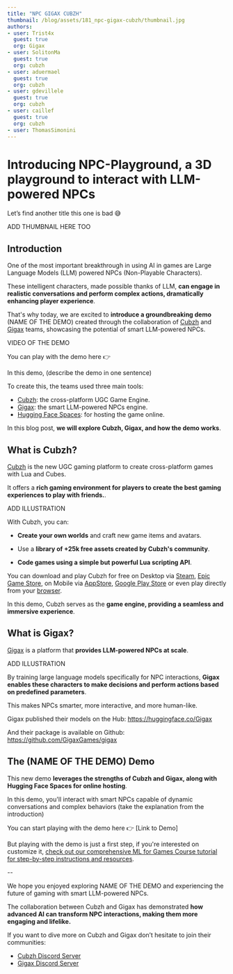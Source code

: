 ```yaml
---
title: "NPC GIGAX CUBZH" 
thumbnail: /blog/assets/181_npc-gigax-cubzh/thumbnail.jpg
authors:
- user: Trist4x
  guest: true
  org: Gigax
- user: SolitonMa
  guest: true
  org: cubzh
- user: aduermael
  guest: true
  org: cubzh
- user: gdevillele
  guest: true
  org: cubzh
- user: caillef
  guest: true
  org: cubzh
- user: ThomasSimonini
---
```


# Introducing NPC-Playground, a 3D playground to interact with LLM-powered NPCs

Let’s find another title this one is bad 😅

ADD THUMBNAIL HERE TOO

## Introduction

One of the most important breakthrough in using AI in games are Large Language Models (LLM) powered NPCs (Non-Playable Characters).

These intelligent characters, made possible thanks of LLM, **can engage in realistic conversations and perform complex actions, dramatically enhancing player experience**.

That's why today, we are excited to **introduce a groundbreaking demo** (NAME OF THE DEMO) created through the collaboration of [Cubzh](https://cu.bzh/) and [Gigax](https://github.com/GigaxGames/gigax) teams, showcasing the potential of smart LLM-powered NPCs.

VIDEO OF THE DEMO

You can play with the demo here 👉

In this demo, (describe the demo in one sentence)

To create this, the teams used three main tools:

- [Cubzh](https://cu.bzh/): the cross-platform UGC Game Engine.
- [Gigax](https://github.com/GigaxGames/gigax): the smart LLM-powered NPCs engine.
- [Hugging Face Spaces](https://huggingface.co/spaces): for hosting the game online.

In this blog post, **we will explore Cubzh, Gigax, and how the demo works**.


## What is Cubzh?

[Cubzh](https://cu.bzh/) is the new UGC gaming platform to create cross-platform games with Lua and Cubes.

It offers a **rich gaming environment for players to create the best gaming experiences to play with friends.**.

ADD ILLUSTRATION

With Cubzh, you can:

- **Create your own worlds** and craft new game items and avatars.

- Use a **library of +25k free assets created by Cubzh's community**.

- **Code games using a simple but powerful Lua scripting API**.

You can download and play Cubzh for free on Desktop via [Steam](https://store.steampowered.com/app/1386770/Cubzh_Open_Alpha/), [Epic Game Store](https://store.epicgames.com/en-US/p/cubzh-3cc767), on Mobile via [AppStore](https://apps.apple.com/th/app/cubzh/id1478257849), [Google Play Store](https://play.google.com/store/apps/details?id=com.voxowl.pcubes.android&hl=en&gl=US&pli=1) or even play directly from your [browser](https://app.cu.bzh/).

In this demo, Cubzh serves as the **game engine, providing a seamless and immersive experience**.


## What is Gigax?

[Gigax](https://github.com/GigaxGames/gigax) is a platform that **provides LLM-powered NPCs at scale**.

ADD ILLUSTRATION

By training large language models specifically for NPC interactions, **Gigax enables these characters to make decisions and perform actions based on predefined parameters**.

This makes NPCs smarter, more interactive, and more human-like.

Gigax published their models on the Hub: https://huggingface.co/Gigax

And their package is available on Github: https://github.com/GigaxGames/gigax


## The (NAME OF THE DEMO) Demo

This new demo **leverages the strengths of Cubzh and Gigax, along with Hugging Face Spaces for online hosting**.

In this demo, you'll interact with smart NPCs capable of dynamic conversations and complex behaviors (take the explanation from the introduction)

You can start playing with the demo here 👉 [Link to Demo]


But playing with the demo is just a first step, if you're interested on customize it, [check out our comprehensive ML for Games Course tutorial for step-by-step instructions and resources](https://huggingface.co/learn/ml-games-course/unit3/introduction).

-- 

We hope you enjoyed exploring NAME OF THE DEMO and experiencing the future of gaming with smart LLM-powered NPCs. 

The collaboration between Cubzh and Gigax has demonstrated **how advanced AI can transform NPC interactions, making them more engaging and lifelike.**

If you want to dive more on Cubzh and Gigax don’t hesitate to join their communities:

- [Cubzh Discord Server](https://discord.com/invite/cubzh) 
- [Gigax Discord Server](https://discord.gg/rRBSueTKXg)

